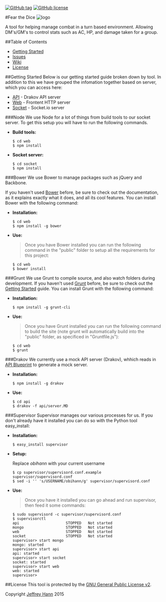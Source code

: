 [![GitHub tag](https://img.shields.io/github/tag/fear-the-dice/overview.svg)](https://github.com/fear-the-dice/overview/tags)
[![GitHub license](https://img.shields.io/github/license/fear-the-dice/overview.svg)]()

#Fear the Dice
![logo](https://avatars2.githubusercontent.com/u/12516607?v=3&s=200) 

A tool for helping manage combat in a turn based environment. Allowing DM's/GM's to control stats such as AC, HP, and damage taken for a group.

##Table of Contents
* [Getting Started](#getting-stated)
* [Issues](https://github.com/lets-kill-things/lkt/issues)
* [Wiki](https://github.com/lets-kill-things/lkt/wiki)
* [License](#license)

##Getting Started
Below is our getting started guide broken down by tool. In addition to this we have grouped the infomation together based on server, which you can access here:

* [API](https://github.com/lets-kill-things/api)       - Drakov API server
* [Web](https://github.com/lets-kill-things/front-end)       - Frontent HTTP server
* [Socket](https://github.com/lets-kill-things/socket-server) - Socket.io server

###Node
We use Node for a lot of things from build tools to our socket server. To get this setup you will have to run the following commands.

* **Build tools:**
        
    ```
    $ cd web
    $ npm install
    ```

* **Socket server:**

    ```
    $ cd socket
    $ npm install
    ```

###Bower
We use Bower to manage packages such as jQuery and Backbone.

If you haven't used [Bower](http://bower.io/) before, be sure to check out the documentation, as it explains exactly what it does, and all its cool features. You can install Bower with the following command:

* **Installation:** 
    
    ```
    $ cd web
    $ npm install -g bower
    ```

* **Use:**
    > Once you have Bower installed you can run the following command in the "public" folder to setup all the requirements for this project:

    ```
    $ cd web
    $ bower install
    ```

###Grunt
We use Grunt to compile source, and also watch folders during development.
If you haven't used [Grunt](http://gruntjs.com/) before, be sure to check out the [Getting Started](http://gruntjs.com/getting-started) guide. You can install Grunt with the following command:

* **Installation:**

    ```
    $ npm install -g grunt-cli 
    ```

* **Use:**

    > Once you have Grunt installed you can run the following command to build the site (note grunt will automatically build into the "public" folder, as specificed in "Gruntfile.js"):

    ``` 
    $ cd web
    $ grunt 
    ```

###Drakov
We currently use a mock API server (Drakov), whhich reads in [API Blueprint](https://apiblueprint.org/) to generate a mock server.

* **Installation:**

    ```
    $ npm install -g drakov
    ```

* **Use:**

    ```
    $ cd api
    $ drakov -f api/server.MD
    ```

###Supervisor
Supervisor manages our various processes for us. If you don't already have it installed you can do so with the Python tool easy_install:

* **Installation:**

    ```
    $ easy_install supervisor
    ```
    
* **Setup:**

   Replace *obihann* with your current username
   
   ```
   $ cp supervisor/supervisord.conf.example supervisor/supervisord.conf
   $ sed -i '' 's/USERNAME/obihann/g' supervisor/supervisord.conf
   ```

* **Use:**
    > Once you have it installed you can go ahead and run supervisor, then feed it some commands:

    ```
    $ sudo supervisord -c supervisor/supervisord.conf
    $ supervisorctl
    api                     STOPPED   Not started
    mongo                   STOPPED   Not started
    web                     STOPPED   Not started
    socket                  STOPPED   Not started
    supervisor> start mongo
    mongo: started
    supervisor> start api
    api: started
    supervisor> start socket
    socket: started
    supervisor> start web
    web: started
    supervisor>
    ```

##License
This tool is protected by the [GNU General Public License v2](http://www.gnu.org/licenses/gpl-2.0.html).

Copyright [Jeffrey Hann](http://jeffreyhann.ca/) 2015
